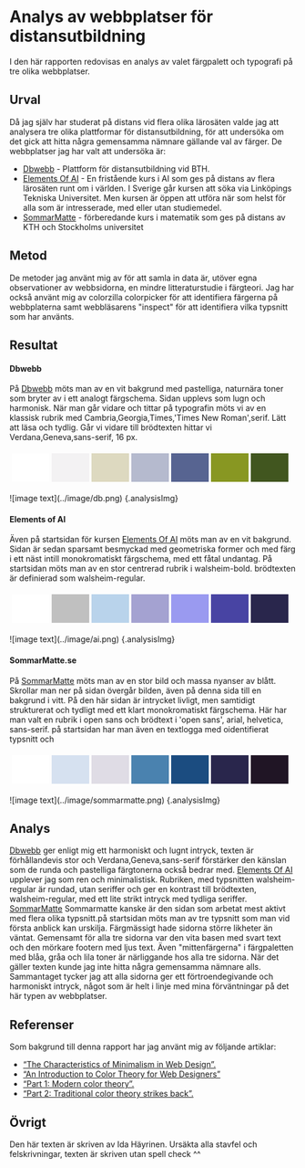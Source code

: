 Analys av webbplatser för distansutbildning
=======================

I den här rapporten redovisas en analys av valet färgpalett och typografi på tre olika webbplatser.


Urval
-----------------------

Då jag själv har studerat på distans vid flera olika lärosäten valde jag att analysera tre olika plattformar för distansutbildning, för att
undersöka om det gick att hitta några gemensamma nämnare gällande val av färger. De webbplatser jag har valt att undersöka är:

<ul>
<li><a href="https://dbwebb.se/">Dbwebb</a> - Plattform för distansutbildning vid BTH.</li>
<li><a href="https://elementsofai.com/">Elements Of AI</a> - En fristående kurs i AI som ges på distans av flera lärosäten runt om i världen. I Sverige går kursen att söka via Linköpings Tekniska Universitet. Men kursen är öppen att utföra när som helst för alla som är intresserade, med eller utan studiemedel.</li>
<li><a href="https://sommarmatte.se">SommarMatte</a> - förberedande kurs i matematik som ges på distans av KTH och Stockholms universitet</li>
</ul>


Metod
-----------------------

De metoder jag använt mig av för att samla in data är, utöver egna observationer av webbsidorna, en mindre litteraturstudie i färgteori. Jag har också använt mig av colorzilla colorpicker för att identifiera färgerna på webbplaterna samt webbläsarens "inspect" för att identifiera vilka typsnitt som har använts.

Resultat
-----------------------
<h4>Dbwebb</h4>
På <a href="https://dbwebb.se/">Dbwebb</a> möts man av en vit bakgrund med pastelliga, naturnära toner som bryter av i ett analogt färgschema. Sidan upplevs som lugn och harmonisk.
När man går vidare och tittar på typografin möts vi av en klassisk rubrik med Cambria,Georgia,Times,'Times New Roman',serif. Lätt att läsa och tydlig. Går vi vidare till brödtexten hittar vi Verdana,Geneva,sans-serif, 16 px.
<table style="border-spacing: 4px; border-collapse: separate">
<tr>
<td style="height: 50px; width: 50px; background-color: #ffffff">
<td style="height: 50px; width: 50px; background-color: #f3f2f3">
<td style="height: 50px; width: 50px; background-color: #ddd9c0">
<td style="height: 50px; width: 50px; background-color: #b5bace">
<td style="height: 50px; width: 50px; background-color: #576491">
<td style="height: 50px; width: 50px; background-color: #889722">
<td style="height: 50px; width: 50px; background-color: #41561f">
</tr>
</table>
![image text](../image/db.png) {.analysisImg}

<h4>Elements of AI</h4>
Även på startsidan för kursen <a href="https://elementsofai.com/">Elements Of AI</a> möts man av en vit bakgrund. Sidan är sedan sparsamt besmyckad med geometriska former och med färg i ett näst intill monokromatiskt färgschema, med ett fåtal undantag. På startsidan möts man av en stor centrerad rubrik i walsheim-bold. brödtexten är definierad som walsheim-regular.

<table style="border-spacing: 4px; border-collapse: separate">
<tr>
<td style="height: 50px; width: 50px; background-color: #ffffff">
<td style="height: 50px; width: 50px; background-color: #c0c0c0">
<td style="height: 50px; width: 50px; background-color: #b9d3eb">
<td style="height: 50px; width: 50px; background-color: #a4a2d1">
<td style="height: 50px; width: 50px; background-color: #9a9af0">
<td style="height: 50px; width: 50px; background-color: #4844a3">
<td style="height: 50px; width: 50px; background-color: #29264c">
</tr>
</table>
![image text](../image/ai.png) {.analysisImg}

<h4>SommarMatte.se</h4>
På <a href="https://sommarmatte.se">SommarMatte</a> möts man av en stor bild och massa nyanser av blått. Skrollar man ner på sidan övergår bilden, även på denna sida till en bakgrund i vitt. På den här sidan är intrycket livligt, men samtidigt strukturerat och tydligt med ett klart monokromatiskt färgschema. Här har man valt en rubrik i open sans och brödtext i 'open sans', arial, helvetica, sans-serif. på startsidan har man även en textlogga med oidentifierat typsnitt och

<table style="border-spacing: 4px; border-collapse: separate">
<tr>
<td style="height: 50px; width: 50px; background-color: #ffffff">
<td style="height: 50px; width: 50px; background-color: #d6e1f0">
<td style="height: 50px; width: 50px; background-color: #dfdce5">
<td style="height: 50px; width: 50px; background-color: #4a82af">
<td style="height: 50px; width: 50px; background-color: #1b4c80">
<td style="height: 50px; width: 50px; background-color: #29264c">
<td style="height: 50px; width: 50px; background-color: #201525">
</tr>
</table>
![image text](../image/sommarmatte.png) {.analysisImg}


Analys
-----------------------

<a href="https://dbwebb.se/">Dbwebb</a> ger enligt mig ett harmoniskt och lugnt intryck, texten är förhållandevis stor och Verdana,Geneva,sans-serif förstärker den känslan som de runda och pastelliga färgtonerna också bedrar med.
<a href="https://elementsofai.com/">Elements Of AI</a> upplever jag som ren och minimalistisk. Rubriken, med typsnitten walsheim-regular är rundad, utan seriffer och ger en kontrast till brödtexten, walsheim-regular, med ett lite strikt intryck med tydliga seriffer.
<a href="https://sommarmatte.se">SommarMatte</a> Sommarmatte kanske är den sidan som arbetat mest aktivt med flera olika typsnitt.på startsidan möts man av tre typsnitt som man vid första anblick kan urskilja.
Färgmässigt hade sidorna större likheter än väntat. Gemensamt för alla tre sidorna var den vita basen med svart text och den mörkare footern med ljus text. Även "mittenfärgerna" i färgpaletten med blåa, gråa och lila toner är närliggande hos alla tre sidorna. När det gäller texten kunde jag inte hitta några gemensamma nämnare alls. Sammantaget tycker jag att alla sidorna ger ett förtroendegivande och harmoniskt intryck, något som är helt i linje med mina förväntningar på det här typen av webbplatser.


Referenser
-----------------------
Som bakgrund till denna rapport har jag använt mig av följande artiklar:
<ul>
<li><a href="https://www.nngroup.com/articles/characteristics-minimalism/">“The Characteristics of Minimalism in Web Design”.</a></li>
<li><a href="https://webdesign.tutsplus.com/articles/an-introduction-to-color-theory-for-web-designers--webdesign-1437"> “An Introduction to Color Theory for Web Designers”</a></li>
<li><a href="http://www.huevaluechroma.com/001.php">“Part 1: Modern color theory”.</a></li>
<li><a href="http://www.huevaluechroma.com/002.php">“Part 2: Traditional color theory strikes back”.</a></li>

</ul>

Övrigt
-----------------------

Den här texten är skriven av Ida Häyrinen. Ursäkta alla stavfel och felskrivningar, texten är skriven utan spell check ^^
